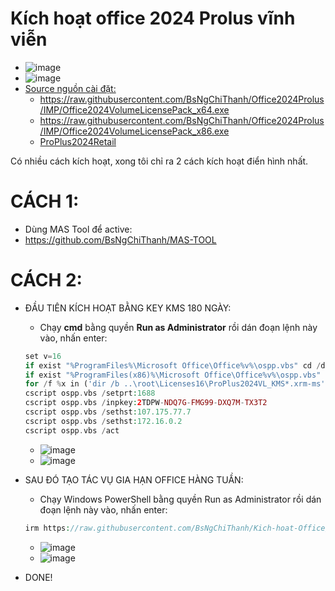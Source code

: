 # Kích hoạt office 2024 Prolus vĩnh viễn
- ![image](https://github.com/user-attachments/assets/892ab962-1334-4126-9b74-42be48da0f04)
- ![image](https://github.com/BsNgChiThanh/Lich-phong-kham/assets/82578024/d575f08f-29b1-4848-83b0-fb5e88dcb50c)
- [Source nguồn cài đặt:](https://gravesoft.dev/office_c2r_links)
  - https://raw.githubusercontent.com/BsNgChiThanh/Office2024Prolus/IMP/Office2024VolumeLicensePack_x64.exe
  - https://raw.githubusercontent.com/BsNgChiThanh/Office2024Prolus/IMP/Office2024VolumeLicensePack_x86.exe
  - [ProPlus2024Retail](https://c2rsetup.officeapps.live.com/c2r/download.aspx?ProductreleaseID=ProPlus2024Retail&platform=x64&language=de-de&version=O16GA)

Có nhiều cách kích hoạt, xong tôi chỉ ra 2 cách kích hoạt điển hình nhất.
# CÁCH 1:
- Dùng MAS Tool để active:
- https://github.com/BsNgChiThanh/MAS-TOOL

# CÁCH 2:
- ĐẦU TIÊN KÍCH HOẠT BẰNG KEY KMS 180 NGÀY:
  - Chạy **cmd** bằng quyền **Run as Administrator** rồi dán đoạn lệnh này vào, nhấn enter:
  ```PHP
  set v=16
  if exist "%ProgramFiles%\Microsoft Office\Office%v%\ospp.vbs" cd /d "%ProgramFiles%\Microsoft Office\Office%v%"
  if exist "%ProgramFiles(x86)%\Microsoft Office\Office%v%\ospp.vbs" cd /d "%ProgramFiles(x86)%\Microsoft Office\Office%v%"
  for /f %x in ('dir /b ..\root\Licenses16\ProPlus2024VL_KMS*.xrm-ms') do cscript ospp.vbs /inslic:"..\root\Licenses16\%x"
  cscript ospp.vbs /setprt:1688
  cscript ospp.vbs /inpkey:2TDPW-NDQ7G-FMG99-DXQ7M-TX3T2
  cscript ospp.vbs /sethst:107.175.77.7
  cscript ospp.vbs /sethst:172.16.0.2
  cscript ospp.vbs /act
  ```
  - ![image](https://github.com/user-attachments/assets/53e04225-598e-4c72-ba73-ad9c97fe5b87)
  - ![image](https://github.com/user-attachments/assets/37e5660d-1a3d-485e-8a18-392554826fa8)

- SAU ĐÓ TẠO TÁC VỤ GIA HẠN OFFICE HÀNG TUẦN:
  - Chạy Windows PowerShell bằng quyền Run as Administrator rồi dán đoạn lệnh này vào, nhấn enter:
    
  ```PHP
  irm https://raw.githubusercontent.com/BsNgChiThanh/Kich-hoat-Office/KichHoatOffice/GiaHanKichHoat.ps1 | iex
  ```
  - ![image](https://github.com/user-attachments/assets/c61d847b-f874-4549-92af-f49985044f7e)
  - ![image](https://github.com/user-attachments/assets/c2f80cd0-973c-4ef1-a297-4ff1788eea95)

- DONE!
